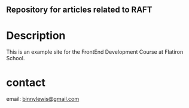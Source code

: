 Repository for articles related to RAFT
---

# Description

This is an example site for the FrontEnd Development Course at Flatiron School.

# contact

email: binnylewis@gmail.com
